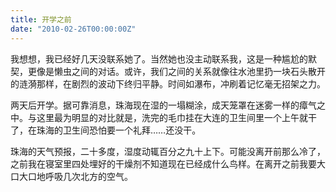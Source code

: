 ```yaml
---
title: 开学之前
date: "2010-02-26T00:00:00Z"
---
```


我想想，我已经好几天没联系她了。当然她也没主动联系我，这是一种尴尬的默契，更像是懒虫之间的对话。或许，我们之间的关系就像往水池里扔一块石头散开的涟漪那样，在剧烈的波动下终归平静。时间如瀑布，冲刷着记忆毫无招架之力。

两天后开学。据可靠消息，珠海现在湿的一塌糊涂，成天笼罩在迷雾一样的瘴气之中。与这里最为明显的对比就是，洗完的毛巾挂在大连的卫生间里一个上午就干了，在珠海的卫生间恐怕要一个礼拜……还没干。

珠海的天气预报，二十多度，湿度动辄百分之九十上下。可能没离开前那么冷了，之前我在寝室里四处埋好的干燥剂不知道现在已经成什么鸟样。在离开之前我要大口大口地呼吸几次北方的空气。